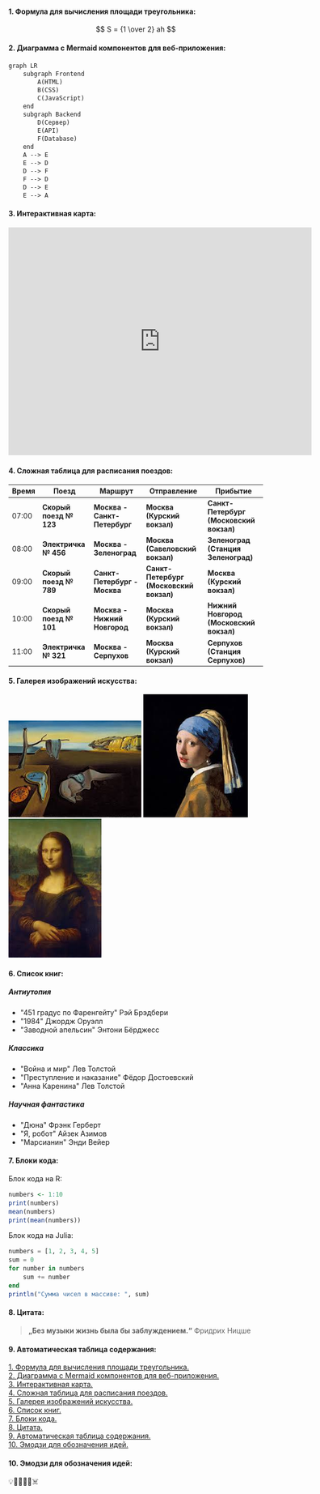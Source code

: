 #### <a id="content1"> 1. Формула для вычисления площади треугольника: </a>
$$
S = {1 \over 2} ah
$$

#### <a id="content2"> 2. Диаграмма с Mermaid компонентов для веб-приложения: </a>
```mermaid
graph LR
    subgraph Frontend
        A(HTML)
        B(CSS)
        C(JavaScript)
    end
    subgraph Backend
        D(Сервер)
        E(API)
        F(Database)
    end
    A --> E
    E --> D
    D --> F
    F --> D
    D --> E
    E --> A
```

#### <a id="content3"> 3. Интерактивная карта: </a>

<iframe src="https://www.google.com/maps/embed?pb=!1m18!1m12!1m3!1d3884.893328482063!2d40.43737285965915!3d56.14483496343647!2m3!1f0!2f0!3f0!3m2!1i1024!2i768!4f13.1!3m3!1m2!1s0x414c7bb0bc78378b%3A0xcfea68a4256a4db5!2z0JrQvdGP0LfRjC3QktC70LDQtNC40LzQuNGA0YHQutC-0LUg0LrQu9Cw0LTQsdC40YnQtQ!5e0!3m2!1sru!2sru!4v1725537180792!5m2!1sru!2sru" width="600" height="450" style="border:0;" allowfullscreen="" loading="lazy" referrerpolicy="no-referrer-when-downgrade"></iframe>

#### <a id="content4"> 4. Сложная таблица для расписания поездов: </a>

| Время | Поезд | Маршрут | Отправление | Прибытие | 
|---|---|---|---|---|
| 07:00 | **Скорый поезд № 123** | **Москва - Санкт-Петербург** | **Москва (Курский вокзал)** | **Санкт-Петербург (Московский вокзал)** |
| 08:00 | **Электричка № 456** | **Москва - Зеленоград** | **Москва (Савеловский вокзал)** | **Зеленоград (Станция Зеленоград)** |
| 09:00 | **Скорый поезд № 789** | **Санкт-Петербург - Москва** | **Санкт-Петербург (Московский вокзал)** | **Москва (Курский вокзал)** |
| 10:00 | **Скорый поезд № 101** | **Москва - Нижний Новгород** | **Москва (Курский вокзал)** | **Нижний Новгород (Московский вокзал)** |
| 11:00 | **Электричка № 321** | **Москва - Серпухов** | **Москва (Курский вокзал)** | **Серпухов (Станция Серпухов)** |

#### <a id="content5"> 5. Галерея изображений искусства: </a>
   
![Текст описания ](/lab1_2.jpeg)
![Текст описания](/lab1_3.jpeg)
![Текст описания](/lab1_5.jpeg)

#### <a id="content6"> 6. Список книг: </a>

##### Антиутопия

* "451 градус по Фаренгейту" Рэй Брэдбери
* "1984" Джордж Оруэлл
* "Заводной апельсин" Энтони Бёрджесс

##### Классика

* "Война и мир" Лев Толстой
* "Преступление и наказание" Фёдор Достоевский
* "Анна Каренина" Лев Толстой


##### Научная фантастика

* "Дюна" Фрэнк Герберт
* "Я, робот" Айзек Азимов
* "Марсианин" Энди Вейер

#### <a id="content7"> 7. Блоки кода: </a>

Блок кода на R:
```R
numbers <- 1:10
print(numbers)
mean(numbers)
print(mean(numbers))
```

Блок кода на Julia:
```Julia
numbers = [1, 2, 3, 4, 5]
sum = 0
for number in numbers
    sum += number
end
println("Сумма чисел в массиве: ", sum)
```

#### <a id="content8"> 8. Цитата: </a>
> **„Без музыки жизнь была бы заблуждением.“**
 Фридрих Ницше

#### <a id="content9"> 9. Автоматическая таблица содержания: </a>
[1. Формула для вычисления площади треугольника.](#content1)<br>
[2. Диаграмма с Mermaid компонентов для веб-приложения.](#content2)<br>
[3. Интерактивная карта.](#content3)<br>
[4. Сложная таблица для расписания поездов.](#content4)<br>
[5. Галерея изображений искусства.](#content5)<br>
[6. Список книг.](#content6)<br>
[7. Блоки кода.](#content7)<br>
[8. Цитата.](#content8)<br>
[9. Автоматическая таблица содержания.](#content9)<br>
[10. Эмодзи для обозначения идей.](#content10)<br>

#### <a id="content10"> 10. Эмодзи для обозначения идей: </a>
💡🏃‍♀️‍➡️🏫☠️

